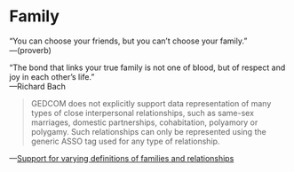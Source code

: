# Family

“You can choose your friends, but you can’t choose your family.”  
—(proverb)

“The bond that links your true family is not one of blood, but of respect and joy in each other’s life.”  
—Richard Bach

> GEDCOM does not explicitly support data representation of many types of close interpersonal relationships,
> such as same-sex marriages, domestic partnerships, cohabitation, polyamory or polygamy. Such relationships
> can only be represented using the generic ASSO tag used for any type of relationship.

—[Support for varying definitions of families and relationships](https://en.wikipedia.org/wiki/GEDCOM#Support_for_varying_definitions_of_families_and_relationships)
